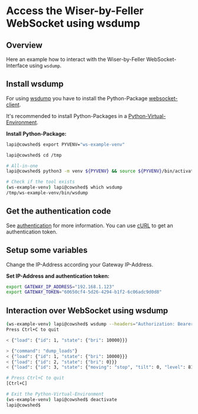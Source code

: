 # Access the Wiser-by-Feller WebSocket using wsdump

## Overview

Here an example how to interact with the Wiser-by-Feller WebSocket-Interface using `wsdump`.

## Install wsdump

For using [wsdump](https://websocket-client.readthedocs.io/en/latest/getting_started.html) you have to install the Python-Package [websocket-client](https://websocket-client.readthedocs.io).

It's recommended to install Python-Packages in a [Python-Virtual-Environment](https://docs.python.org/3.8/library/venv.html).

**Install Python-Package:**

``` bash
lapi@cowshed$ export PYVENV="ws-example-venv"

lapi@cowshed$ cd /tmp

# All-in-one
lapi@cowshed$ python3 -m venv ${PYVENV} && source ${PYVENV}/bin/activate && pip3 install websocket-client

# Check if the tool exists
(ws-example-venv) lapi@cowshed$ which wsdump
/tmp/ws-example-venv/bin/wsdump
```

## Get the authentication code

See [authentication](./authentication.md) for more information. You can use [cURL](./tool_curl.md) to get an authentication token.

## Setup some variables

Change the IP-Address according your Gateway IP-Address.

**Set IP-Address and authentication token:**

``` bash
export GATEWAY_IP_ADDRESS="192.168.1.123"
export GATEWAY_TOKEN="60650cf4-5d26-4294-b1f2-6c06adc9d0d8"
```

## Interaction over WebSocket using wsdump

``` bash
(ws-example-venv) lapi@cowshed$ wsdump --headers="Authorization: Bearer ${GATEWAY_TOKEN}" ws://${GATEWAY_IP_ADDRESS}/api
Press Ctrl+C to quit

< {"load": {"id": 1, "state": {"bri": 10000}}}

> {"command": "dump_loads"}
< {"load": {"id": 1, "state": {"bri": 10000}}}
< {"load": {"id": 2, "state": {"bri": 0}}}
< {"load": {"id": 3, "state": {"moving": "stop", "tilt": 0, "level": 8160}}}

# Press Ctrl+C to quit
[Ctrl+C]

# Exit the Python-Virtual-Environment
(ws-example-venv) lapi@cowshed$ deactivate
lapi@cowshed$
```
